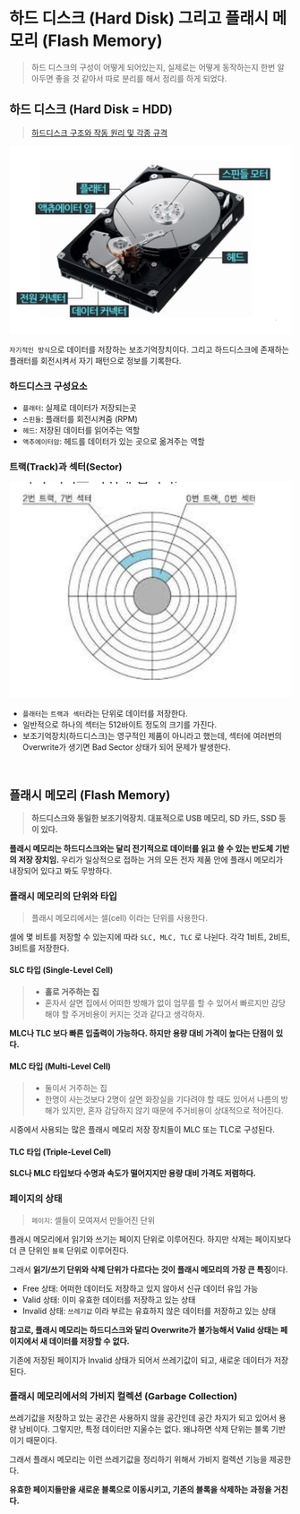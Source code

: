 # 하드 디스크 (Hard Disk) 그리고 플래시 메모리 (Flash Memory)

> 하드 디스크의 구성이 어떻게 되어있는지, 실제로는 어떻게 동작하는지 한번 알아두면 좋을 것 같아서 따로 분리를 해서 정리를 하게 되었다.

## 하드 디스크 (Hard Disk = HDD)

> [하드디스크 구조와 작동 원리 및 각종 규격](https://whitesnake1004.tistory.com/273)

![alt text](images/hdd.png)

`자기적인 방식`으로 데이터를 저장하는 보조기억장치이다. 그리고 하드디스크에 존재하는 플래터를 회전시켜서 자기 패턴으로 정보를 기록한다.

### 하드디스크 구성요소

-   `플래터`: 실제로 데이터가 저장되는곳
-   `스핀들`: 플래터를 회전시켜줌 (RPM)
-   `헤드`: 저장된 데이터를 읽어주는 역할
-   `액추에이터암`: 헤드를 데이터가 있는 곳으로 옮겨주는 역할

### 트랙(Track)과 섹터(Sector)

![alt text](images/track-and-sector.png)

-   `플래터`는 `트랙과 섹터`라는 단위로 데이터를 저장한다.
-   일반적으로 하나의 섹터는 512바이트 정도의 크기를 가진다.
-   보조기억장치(하드디스크)는 영구적인 제품이 아니라고 했는데, 섹터에 여러번의 Overwrite가 생기면 Bad Sector 상태가 되어 문제가 발생한다.

<br/>

## 플래시 메모리 (Flash Memory)

> **하드디스크와 동일한 보조기억장치. 대표적으로 USB 메모리, SD 카드, SSD 등이 있다.**

**플래시 메모리는 하드디스크와는 달리 전기적으로 데이터를 읽고 쓸 수 있는 반도체 기반의 저장 장치임.** 우리가 일상적으로 접하는 거의 모든 전자 제품 안에 플래시 메모리가 내장되어 있다고 봐도 무방하다.

### 플래시 메모리의 단위와 타입

> 플래시 메모리에서는 셀(cell) 이라는 단위를 사용한다.

셀에 몇 비트를 저장할 수 있는지에 따라 `SLC, MLC, TLC` 로 나뉜다. 각각 1비트, 2비트, 3비트를 저장한다.

#### SLC 타입 (Single-Level Cell)

> -   **홀로 거주하는 집**
> -   혼자서 살면 집에서 어떠한 방해가 없이 업무를 할 수 있어서 빠르지만 감당해야 할 주거비용이 커지는 것과 같다고 생각하자.

**MLC나 TLC 보다 빠른 입출력이 가능하다. 하지만 용량 대비 가격이 높다는 단점이 있다.**

#### MLC 타입 (Multi-Level Cell)

> -   둘이서 거주하는 집
> -   한명이 사는것보다 2명이 살면 화장실을 기다려야 할 때도 있어서 나름의 방해가 있지만, 혼자 감당하지 않기 때문에 주거비용이 상대적으로 적어진다.

시중에서 사용되는 많은 플래시 메모리 저장 장치들이 MLC 또는 TLC로 구성된다.

#### TLC 타입 (Triple-Level Cell)

**SLC나 MLC 타입보다 수명과 속도가 떨어지지만 용량 대비 가격도 저렴하다.**

### 페이지의 상태

> `페이지`: 셀들이 모여져서 만들어진 단위

플래시 메모리에서 읽기와 쓰기는 페이지 단위로 이루어진다. 하지만 삭제는 페이지보다 더 큰 단위인 `블록` 단위로 이루어진다.

그래서 **읽기/쓰기 단위와 삭제 단위가 다르다는 것이 플래시 메모리의 가장 큰 특징**이다.

-   Free 상태: 어떠한 데이터도 저장하고 있지 않아서 신규 데이터 유입 가능
-   Valid 상태: 이미 유효한 데이터를 저장하고 있는 상태
-   Invalid 상태: `쓰레기값` 이라 부르는 유효하지 않은 데이터를 저장하고 있는 상태

**참고로, 플래시 메모리는 하드디스크와 달리 Overwrite가 불가능해서 Valid 상태는 페이지에서 새 데이터를 저장할 수 없다.**

기존에 저장된 페이지가 Invalid 상태가 되어서 쓰레기값이 되고, 새로운 데이터가 저장된다.

### 플래시 메모리에서의 가비지 컬렉션 (Garbage Collection)

쓰레기값을 저장하고 있는 공간은 사용하지 않을 공간인데 공간 차지가 되고 있어서 용량 낭비이다. 그렇지만, 특정 데이터만 지울수는 없다. 왜냐하면 삭제 단위는 블록 기반이기 때문이다.

그래서 플래시 메모리는 이런 쓰레기값을 정리하기 위해서 가비지 컬렉션 기능을 제공한다.

**유효한 페이지들만을 새로운 블록으로 이동시키고, 기존의 블록을 삭제하는 과정을 거친다.**

